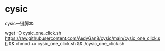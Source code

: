 # cysic
cysic一键脚本:


wget -O cysic_one_click.sh https://raw.githubusercontent.com/AndyGan8/cysic/main/cysic_one_click.sh && chmod +x cysic_one_click.sh && ./cysic_one_click.sh
